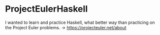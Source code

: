 # ProjectEulerHaskell

I wanted to learn and practice Haskell, what better way than practicing on the Project Euler problems. -> https://projecteuler.net/about
